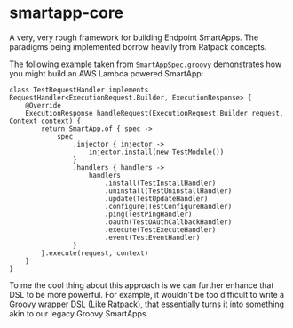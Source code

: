 # smartapp-core

A very, very rough framework for building Endpoint SmartApps.  The paradigms being implemented borrow
heavily from Ratpack concepts.

The following example taken from `SmartAppSpec.groovy` demonstrates how you might build an AWS Lambda powered SmartApp:

```
class TestRequestHandler implements RequestHandler<ExecutionRequest.Builder, ExecutionResponse> {
    @Override
    ExecutionResponse handleRequest(ExecutionRequest.Builder request, Context context) {
        return SmartApp.of { spec ->
            spec
                .injector { injector ->
                    injector.install(new TestModule())
                }
                .handlers { handlers ->
                    handlers
                        .install(TestInstallHandler)
                        .uninstall(TestUninstallHandler)
                        .update(TestUpdateHandler)
                        .configure(TestConfigureHandler)
                        .ping(TestPingHandler)
                        .oauth(TestOAuthCallbackHandler)
                        .execute(TestExecuteHandler)
                        .event(TestEventHandler)
                }
        }.execute(request, context)
    }
}
```

To me the cool thing about this approach is we can further enhance that DSL to be more powerful.
For example, it wouldn't be too difficult to write a Groovy wrapper DSL (Like Ratpack),
that essentially turns it into something akin to our legacy Groovy SmartApps.